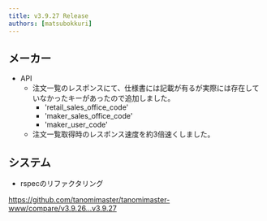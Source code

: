 ```yaml
---
title: v3.9.27 Release
authors: [matsubokkuri]
---
```


## メーカー

- API
  - 注文一覧のレスポンスにて、仕様書には記載が有るが実際には存在していなかったキーがあったので追加しました。
    - 'retail_sales_office_code'
    - 'maker_sales_office_code'
    - 'maker_user_code'
  - 注文一覧取得時のレスポンス速度を約3倍速くしました。

## システム

- rspecのリファクタリング

https://github.com/tanomimaster/tanomimaster-www/compare/v3.9.26...v3.9.27

